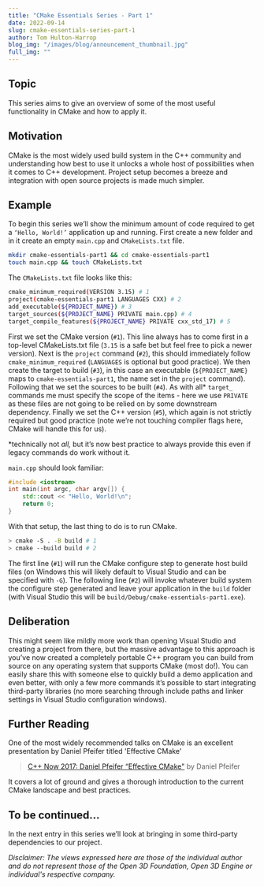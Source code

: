 ```yaml
---
title: "CMake Essentials Series - Part 1"
date: 2022-09-14
slug: cmake-essentials-series-part-1
author: Tom Hulton-Harrop
blog_img: "/images/blog/announcement_thumbnail.jpg"
full_img: ""
---
```

## Topic

This series aims to give an overview of some of the most useful functionality in CMake and how to apply it.

## Motivation

CMake is the most widely used build system in the C++ community and understanding how best to use it unlocks a whole host of possibilities when it comes to C++ development. Project setup becomes a breeze and integration with open source projects is made much simpler.

## Example

To begin this series we’ll show the minimum amount of code required to get a `‘Hello, World!’` application up and running. First create a new folder and in it create an empty `main.cpp` and `CMakeLists.txt` file.

```bash
mkdir cmake-essentials-part1 && cd cmake-essentials-part1
touch main.cpp && touch CMakeLists.txt
```

The `CMakeLists.txt` file looks like this:

```bash
cmake_minimum_required(VERSION 3.15) # 1
project(cmake-essentials-part1 LANGUAGES CXX) # 2
add_executable(${PROJECT_NAME}) # 3
target_sources(${PROJECT_NAME} PRIVATE main.cpp) # 4
target_compile_features(${PROJECT_NAME} PRIVATE cxx_std_17) # 5
```

First we set the CMake version (`#1`). This line always has to come first in a top-level CMakeLists.txt file (`3.15` is a safe bet but feel free to pick a newer version). Next is the `project` command (`#2`), this should immediately follow `cmake_minimum_required` (`LANGUAGES` is optional but good practice). We then create the target to build (`#3`), in this case an executable (`${PROJECT_NAME}` maps to `cmake-essentials-part1`, the name set in the `project` command). Following that we set the sources to be built (`#4`). As with all* `target_` commands me must specify the scope of the items - here we use `PRIVATE` as these files are not going to be relied on by some downstream dependency. Finally we set the C++ version (`#5`), which again is not strictly required but good practice (note we’re not touching compiler flags here, CMake will handle this for us).

*technically not _all,_ but it’s now best practice to always provide this even if legacy commands do work without it.

`main.cpp` should look familiar:

```c++
#include <iostream>
int main(int argc, char argv[]) {
    std::cout << "Hello, World!\n";
    return 0;
}
```

With that setup, the last thing to do is to run CMake.

```bash
> cmake -S . -B build # 1
> cmake --build build # 2
```

The first line (`#1`) will run the CMake configure step to generate host build files (on Windows this will likely default to Visual Studio and can be specified with `-G`). The following line (`#2`) will invoke whatever build system the configure step generated and leave your application in the `build` folder (with Visual Studio this will be `build/Debug/cmake-essentials-part1.exe`).

## Deliberation

This might seem like mildly more work than opening Visual Studio and creating a project from there, but the massive advantage to this approach is you’ve now created a completely portable C++ program you can build from source on any operating system that supports CMake (most do!). You can easily share this with someone else to quickly build a demo application and even better, with only a few more commands it’s possible to start integrating third-party libraries (no more searching through include paths and linker settings in Visual Studio configuration windows).

## Further Reading

One of the most widely recommended talks on CMake is an excellent presentation by Daniel Pfeifer titled 'Effective CMake'

> [C++ Now 2017: Daniel Pfeifer “Effective CMake"](https://youtu.be/bsXLMQ6WgIk) by Daniel Pfeifer

It covers a lot of ground and gives a thorough introduction to the current CMake landscape and best practices.

## To be continued...

In the next entry in this series we’ll look at bringing in some third-party dependencies to our project.

_Disclaimer: The views expressed here are those of the individual author and do not represent those of the Open 3D Foundation, Open 3D Engine or individual's respective company._